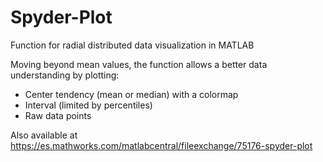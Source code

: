 # Spyder-Plot
Function for radial distributed data visualization in MATLAB

Moving beyond mean values, the function allows a better data understanding by plotting:
- Center tendency (mean or median) with a colormap 
- Interval (limited by percentiles)
- Raw data points 

Also available at https://es.mathworks.com/matlabcentral/fileexchange/75176-spyder-plot
